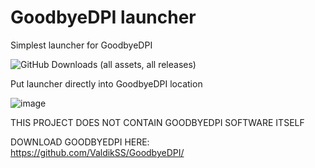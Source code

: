 # GoodbyeDPI launcher
Simplest launcher for GoodbyeDPI

![GitHub Downloads (all assets, all releases)](https://img.shields.io/github/downloads/Forbirdden/LauncherForGoodbyeDPI/total?style=for-the-badge&labelColor=000000&color=05fcfc)


Put launcher directly into GoodbyeDPI location

![image](https://github.com/user-attachments/assets/a6e295cc-ba98-415e-bf9f-e8ef49881396)

THIS PROJECT DOES NOT CONTAIN GOODBYEDPI SOFTWARE ITSELF

DOWNLOAD GOODBYEDPI HERE: https://github.com/ValdikSS/GoodbyeDPI/
